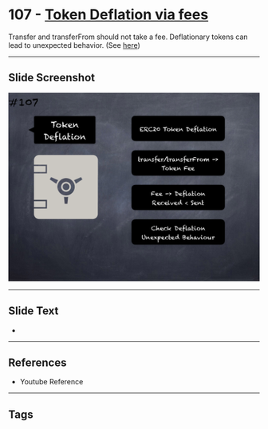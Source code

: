 # 107 - [Token Deflation via fees](Token%20Deflation%20via%20fees.md)

Transfer and transferFrom should not take a fee. Deflationary tokens can lead to unexpected behavior. (See [here](https://github.com/crytic/building-secure-contracts/blob/master/development-guidelines/token_integration.md#erc-conformity))
___
## Slide Screenshot
![0107.png](../../images/5.Pitfalls%20and%20Best%20Practices%20201/107.png)
___
## Slide Text
- 
___
## References
- Youtube Reference
___
## Tags
